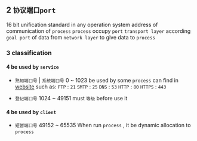 ## 2 `协议端口port` 
16 bit
unification standard in any operation system
address of communication of `process` 
`process` occupy `port` 
`transport layer` according `goal port` of data from `network layer` to give data to `process` 

### 3  classification
#### 4   be used by `service` 
* `熟知端口号` | `系统端口号` 
0 ~ 1023
be used by some `process` 
can find in [website](www.iana.org) 
such as:
`FTP` : `21` 
`SMTP` : `25` 
`DNS` : `53` 
`HTTP` : `80` 
`HTTPS` : `443` 

* `登记端口号` 
1024 ~ 49151
must `等级` before use it


#### 4   be used by `client` 
* `短暂端口号` 
49152 ~ 65535
When run `process` , it be dynamic allocation to `process` 

